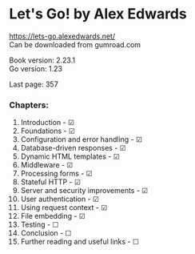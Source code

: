 # Let's Go! by Alex Edwards
https://lets-go.alexedwards.net/  
Can be downloaded from gumroad.com  

Book version: 2.23.1  
Go version: 1.23  

Last page: 357  

### Chapters:
01. Introduction                     - ☑  
02. Foundations                      - ☑  
03. Configuration and error handling - ☑  
04. Database-driven responses        - ☑  
05. Dynamic HTML templates           - ☑  
06. Middleware                       - ☑  
07. Processing forms                 - ☑  
08. Stateful HTTP                    - ☑  
09. Server and security improvements - ☑  
10. User authentication              - ☑  
11. Using request context            - ☑  
12. File embedding                   - ☑  
13. Testing                          - ☐  
14. Conclusion                       - ☐  
15. Further reading and useful links - ☐  
